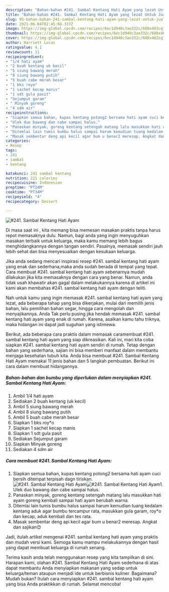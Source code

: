 ```yaml
---
description: "Bahan-bahan #241. Sambal Kentang Hati Ayam yang lezat Untuk Jualan"
title: "Bahan-bahan #241. Sambal Kentang Hati Ayam yang lezat Untuk Jualan"
slug: 95-bahan-bahan-241-sambal-kentang-hati-ayam-yang-lezat-untuk-jualan
date: 2021-06-04T02:45:04.337Z
image: https://img-global.cpcdn.com/recipes/6ec1d940c3ae332c/680x482cq70/241-sambal-kentang-hati-ayam-foto-resep-utama.jpg
thumbnail: https://img-global.cpcdn.com/recipes/6ec1d940c3ae332c/680x482cq70/241-sambal-kentang-hati-ayam-foto-resep-utama.jpg
cover: https://img-global.cpcdn.com/recipes/6ec1d940c3ae332c/680x482cq70/241-sambal-kentang-hati-ayam-foto-resep-utama.jpg
author: Harriett Lucas
ratingvalue: 4.1
reviewcount: 11
recipeingredient:
- "1/4 hati ayam"
- "2 buah kentang uk kecil"
- "5 siung bawang merah"
- "8 siung bawang putih"
- "5 buah cabe merah besar"
- "1 bks royo"
- "1 sachet kecap manis"
- "1 sdt gula pasit"
- "Sejumput garam"
- " Minyak goreng"
- "4 sdm air"
recipeinstructions:
- "Siapkan semua bahan, kupas kentang potong2 bersama hati ayam cuci bersih ditempat terpisah dagn tiriskan."
- "Ulek duo bawang dan cabe sampai halus."
- "Panaskan minyak, goreng kentang setengah matang lalu masukkan hati ayam goreng kembali sampai hati ayam berubah warna."
- "Ditemlai lain tumis bumbu halus sampai harum kemudian tuang kedalam kentang aduk agar bumbu tercampur rata, masukkan gula garam, roy*o dan kecap, aduk kembali dan tes rata."
- "Masak sembentar deng api kecil agar bum u benar2 meresap. Angkat dan sajikan😊"
categories:
- Resep
tags:
- 241
- sambal
- kentang

katakunci: 241 sambal kentang 
nutrition: 221 calories
recipecuisine: Indonesian
preptime: "PT24M"
cooktime: "PT34M"
recipeyield: "4"
recipecategory: Dessert

---
```



![#241. Sambal Kentang Hati Ayam](https://img-global.cpcdn.com/recipes/6ec1d940c3ae332c/680x482cq70/241-sambal-kentang-hati-ayam-foto-resep-utama.jpg)

Di masa  saat ini , kita memang bisa memesan masakan praktis tanpa harus repot memasaknya dulu. Namun, bagi anda yang ingin menyuguhkan masakan terbaik untuk keluarga, maka kamu memang lebih bagus menghidangkannya dengan tangan sendiri. Pasalnya, memasak sendiri jauh lebih sehat dan bisa menyesuaikan dengan kesukaan keluarga.

Jika anda sedang mencari inspirasi resep #241. sambal kentang hati ayam yang enak dan sederhana,maka anda sudah berada di tempat yang tepat. Cara membuat #241. sambal kentang hati ayam  sebenarnya mudah dilakukan jika kita memasaknya dengan cara yang benar. Namun, anda tidak usah khawatir akan gagal dalam melakukannya 
karena di artikel ini kami akan membahas #241. sambal kentang hati ayam dengan teliti.  



Nah untuk kamu yang ingin memasak #241. sambal kentang hati ayam yang lezat, ada beberapa tahap yang bisa dikerjakan, mulai dari memilih jenis bahan, lalu pemilihan bahan segar, hingga cara mengolah dan menyajikannya. Anda Tak perlu pusing jika hendak memasak #241. sambal kentang hati ayam yang enak di rumah. Karena, asalkan kamu  tahu triknya, maka hidangan ini dapat jadi suguhan yang istimewa.

Berikut, ada beberapa cara praktis  dalam memasak caramembuat #241. sambal kentang hati ayam yang siap dikreasikan. Kali ini, mari kita coba siapkan #241. sambal kentang hati ayam sendiri di rumah. Tetap dengan bahan yang sederhana, sajian ini bisa memberi manfaat dalam membantu menjaga kesehatan tubuh kita. Anda bisa membuat #241. Sambal Kentang Hati Ayam memakai 11 jenis bahan dan 5 langkah pembuatan. Berikut ini cara dalam membuat hidangannya.

<!--inarticleads1-->

##### Bahan-bahan dan bumbu yang diperlukan dalam menyiapkan #241. Sambal Kentang Hati Ayam:

1. Ambil 1/4 hati ayam
1. Sediakan 2 buah kentang (uk kecil)
1. Ambil 5 siung bawang merah
1. Ambil 8 siung bawang putih
1. Ambil 5 buah cabe merah besar
1. Siapkan 1 bks roy*o
1. Siapkan 1 sachet kecap manis
1. Siapkan 1 sdt gula pasit
1. Sediakan Sejumput garam
1. Siapkan  Minyak goreng
1. Sediakan 4 sdm air




<!--inarticleads2-->

##### Cara membuat #241. Sambal Kentang Hati Ayam:

1. Siapkan semua bahan, kupas kentang potong2 bersama hati ayam cuci bersih ditempat terpisah dagn tiriskan.
<img src="https://img-global.cpcdn.com/steps/b4bb6bc685d79b88/160x128cq70/241-sambal-kentang-hati-ayam-langkah-memasak-1-foto.jpg" alt="#241. Sambal Kentang Hati Ayam"><img src="https://img-global.cpcdn.com/steps/394646f026fc26b8/160x128cq70/241-sambal-kentang-hati-ayam-langkah-memasak-1-foto.jpg" alt="#241. Sambal Kentang Hati Ayam">1. Ulek duo bawang dan cabe sampai halus.
1. Panaskan minyak, goreng kentang setengah matang lalu masukkan hati ayam goreng kembali sampai hati ayam berubah warna.
1. Ditemlai lain tumis bumbu halus sampai harum kemudian tuang kedalam kentang aduk agar bumbu tercampur rata, masukkan gula garam, roy*o dan kecap, aduk kembali dan tes rata.
1. Masak sembentar deng api kecil agar bum u benar2 meresap. Angkat dan sajikan😊




Jadi, itulah artikel mengenai  #241. sambal kentang hati ayam  yang praktis dan mudah versi kami. Semoga kamu mampu melakukannya dengan hasil yang dapat membuat keluarga di rumah senang. 

Terima kasih anda telah menggunakan resep yang kita tampilkan di sini. Harapan kami, olahan  #241. Sambal Kentang Hati Ayam sederhana di atas dapat membantu Anda menyiapkan makanan yang sedap untuk keluarga/teman ataupun menjadi ide untuk berbisnis kuliner. Bagaimana? Mudah bukan? Itulah cara menyiapkan #241. sambal kentang hati ayam yang bisa Anda praktikkan di rumah. Selamat mencoba!

